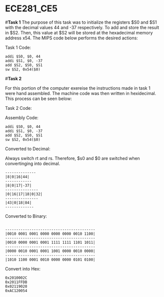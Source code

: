 ECE281_CE5
==========


#**Task 1**
The purpose of this task was to initialize the registers $S0 and $S1 with the decimal values 44 and -37 respectively.  To add and store the result in $S2.  Then, this value at $S2 will be stored at the hexadecimal memory address x54.  The MIPS code below performs the desired actions: 


Task 1 Code: 
```
addi $S0, $0, 44
addi $S1, $0, -37
add $S2, $S0, $S1
sw $S2, 0x54($0)
```



#**Task 2** 

For this portion of the computer exereise the instructions made in task 1 were hand assembled.  The machine code was then written in hexidecimal.  This process can be seen below: 

Task 2 Code:

Assembly Code:
```
addi $S0, $0, 44
addi $S1, $0, -37
add $S2, $S0, $S1
sw $S2, 0x54($0)
```


Converted to Decimal:

Always switch rt and rs.  Therefore, $s0 and $0 are switched when convertinging into decimal.  
```
--------------
|8|0|16|44|
------------
|8|0|17|-37|
---------------
|0|16|17|18|0|32|
---------------
|43|0|18|84|
-------------
```



Converted to Binary:

```

-----------------------------------------
|0010 0001 0001 0000 0000 0000 0010 1100|
-----------------------------------------
|0010 0000 0001 0001 1111 1111 1101 1011|
-----------------------------------------
|0000 0010 0001 0001 1001 0000 0010 0000|
-----------------------------------------
|1010 1100 0001 0010 0000 0000 0101 0100|
```


Convert into Hex: 

```
0x2010002C
0x2011FFDB
0x02119020
0xAC120054
```


